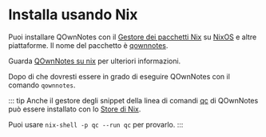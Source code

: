# Installa usando Nix

Puoi installare QOwnNotes con il [Gestore dei pacchetti Nix](https://wiki.nixos.org/wiki/Nix_package_manager) su [NixOS](https://nixos.org/) e altre piattaforme. Il nome del pacchetto è [qownnotes](https://search.nixos.org/packages?channel=unstable&show=qownnotes).

Guarda [QOwnNotes su nix](https://search.nixos.org/packages?channel=unstable&show=qownnotes) per ulteriori informazioni.

Dopo di che dovresti essere in grado di eseguire QOwnNotes con il comando `qownnotes`.

::: tip
Anche il gestore degli snippet della linea di comandi [qc](https://github.com/qownnotes/qc) di QOwnNotes può essere installato con lo [Store di Nix](https://search.nixos.org/packages?channel=unstable&show=qc).

Puoi usare `nix-shell -p qc --run qc` per provarlo.
:::
